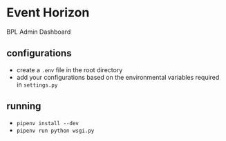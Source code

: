 # Event Horizon
BPL Admin Dashboard

## configurations
- create a `.env` file in the root directory
- add your configurations based on the environmental variables required in `settings.py`



## running
- `pipenv install --dev`
- `pipenv run python wsgi.py`